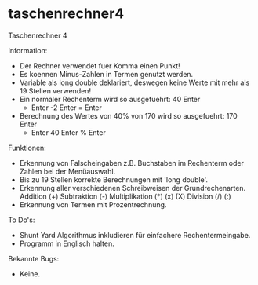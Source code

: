 # taschenrechner4
Taschenrechner 4

Information:
- Der Rechner verwendet fuer Komma einen Punkt!
- Es koennen Minus-Zahlen in Termen genutzt werden.
- Variable als long double deklariert, deswegen keine Werte mit mehr als 19 Stellen verwenden!
- Ein normaler Rechenterm wird so ausgefuehrt:
  40  Enter
  +   Enter
  -2  Enter
  =   Enter
- Berechnung des Wertes von 40% von 170 wird so ausgefuehrt:
  170 Enter
  *   Enter
  40  Enter
  %   Enter

Funktionen:
- Erkennung von Falscheingaben z.B. Buchstaben im Rechenterm oder Zahlen bei der Menüauswahl.
- Bis zu 19 Stellen korrekte Berechnungen mit 'long double'.
- Erkennung aller verschiedenen Schreibweisen der Grundrechenarten.
  Addition          (+)
  Subtraktion       (-)
  Multiplikation    (*) (x) (X)
  Division          (/) (:)
- Erkennung von Termen mit Prozentrechnung.


To Do's:
- Shunt Yard Algorithmus inkludieren für einfachere Rechentermeingabe.
- Programm in Englisch halten.

Bekannte Bugs:
- Keine.
